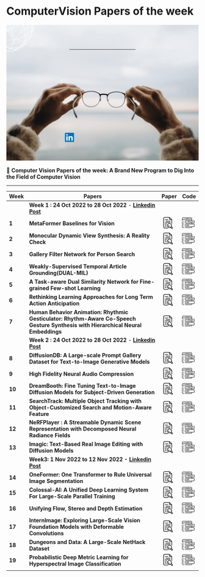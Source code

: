 # ComputerVision Papers of the week
**![](https://github.com/ashishpatel26/Computer-Vision-Papers-of-the-week/raw/main/icon/Colorful%20Futuristic%20Technology%20Poster.gif)**

📃 **Computer Vision Papers of the week: A Brand New Program to Dig Into the Field of Computer Vision**

---

| Week   | Papers                                                       | Paper                                                        | Code                                                         |
| ------ | ------------------------------------------------------------ | ------------------------------------------------------------ | ------------------------------------------------------------ |
|        | **Week 1 : 24 Oct 2022 to 28 Oct 2022** - [**Linkedin Post**](https://www.linkedin.com/posts/ashishpatel2604_week1-activity-6990548303960530945-RtwK?utm_source=share&utm_medium=member_desktop) |                                                              |                                                              |
| **1**  | **MetaFormer Baselines for Vision**                          | [![img](https://github.com/ashishpatel26/Computer-Vision-Papers-of-the-week/raw/main/icon/research.png)](https://arxiv.org/abs/2210.13452) | [![img](https://github.com/ashishpatel26/Computer-Vision-Papers-of-the-week/raw/main/icon/coding.png)](https://github.com/sail-sg/metaformer) |
| **2**  | **Monocular Dynamic View Synthesis: A Reality Check**        | [![img](https://github.com/ashishpatel26/Computer-Vision-Papers-of-the-week/raw/main/icon/research.png)](https://arxiv.org/abs/2210.13445) | [![img](https://github.com/ashishpatel26/Computer-Vision-Papers-of-the-week/raw/main/icon/coding.png)](https://github.com/kair-bair/dycheck) |
| **3**  | **Gallery Filter Network for Person Search**                 | [![img](https://github.com/ashishpatel26/Computer-Vision-Papers-of-the-week/raw/main/icon/research.png)](https://arxiv.org/abs/2210.12903) | [![img](https://github.com/ashishpatel26/Computer-Vision-Papers-of-the-week/raw/main/icon/coding.png)](https://github.com/lukejaffe/gfn) |
| **4**  | **Weakly-Supervised Temporal Article Grounding(DUAL-MIL)**   | [![img](https://github.com/ashishpatel26/Computer-Vision-Papers-of-the-week/raw/main/icon/research.png)](https://arxiv.org/abs/2210.12444) | [![img](https://github.com/ashishpatel26/Computer-Vision-Papers-of-the-week/raw/main/icon/coding.png)](https://github.com/zjuchenlong/WSAG) |
| **5**  | **A Task-aware Dual Similarity Network for Fine-grained Few-shot Learning** | [![img](https://github.com/ashishpatel26/Computer-Vision-Papers-of-the-week/raw/main/icon/research.png)](https://arxiv.org/abs/2210.12348) | [![img](https://github.com/ashishpatel26/Computer-Vision-Papers-of-the-week/raw/main/icon/coding.png)](https://github.com/qiyanhero/tdsnet) |
| **6**  | **Rethinking Learning Approaches for Long Term Action Anticipation** | [![img](https://github.com/ashishpatel26/Computer-Vision-Papers-of-the-week/raw/main/icon/research.png)](https://arxiv.org/abs/2210.11566) | [![img](https://github.com/ashishpatel26/Computer-Vision-Papers-of-the-week/raw/main/icon/coding.png)](https://github.com/Nmegha2601/anticipatr) |
| **7**  | **Human Behavior Animation: Rhythmic Gesticulator: Rhythm-Aware Co-Speech Gesture Synthesis with Hierarchical Neural Embeddings** | [![img](https://github.com/ashishpatel26/Computer-Vision-Papers-of-the-week/raw/main/icon/research.png)](https://arxiv.org/abs/2210.01448/) | [![img](https://github.com/ashishpatel26/Computer-Vision-Papers-of-the-week/raw/main/icon/coding.png)](https://github.com/Aubrey-ao/HumanBehaviorAnimation) |
|        | **Week 2 : 24 Oct 2022 to 28 Oct 2022** - [**Linkedin Post**](https://www.linkedin.com/posts/ashishpatel2604_week2-activity-6993080676761649152-90NG?utm_source=share&utm_medium=member_desktop) |                                                              |                                                              |
| **8**  | **DiffusionDB: A Large-scale Prompt Gallery Dataset for Text-to-Image Generative Models** | [![img](https://github.com/ashishpatel26/Computer-Vision-Papers-of-the-week/raw/main/icon/research.png)](https://arxiv.org/abs/2210.14896v1) | [![img](https://github.com/ashishpatel26/Computer-Vision-Papers-of-the-week/raw/main/icon/coding.png)](https://github.com/poloclub/diffusiondb) |
| **9**  | **High Fidelity Neural Audio Compression**                   | [![img](https://github.com/ashishpatel26/Computer-Vision-Papers-of-the-week/raw/main/icon/research.png)](https://arxiv.org/abs/2210.13438v1) | [![img](https://github.com/ashishpatel26/Computer-Vision-Papers-of-the-week/raw/main/icon/coding.png)](https://github.com/facebookresearch/encodec) |
| **10** | **DreamBooth: Fine Tuning Text-to-Image Diffusion Models for Subject-Driven Generation** | [![img](https://github.com/ashishpatel26/Computer-Vision-Papers-of-the-week/raw/main/icon/research.png)](https://arxiv.org/abs/2208.12242v1) | [![img](https://github.com/ashishpatel26/Computer-Vision-Papers-of-the-week/raw/main/icon/coding.png)](https://github.com/XavierXiao/Dreambooth-Stable-Diffusion) |
| **11** | **SearchTrack: Multiple Object Tracking with Object-Customized Search and Motion-Aware Feature** | [![img](https://github.com/ashishpatel26/Computer-Vision-Papers-of-the-week/raw/main/icon/research.png)](https://arxiv.org/abs/2210.16572) | [![img](https://github.com/ashishpatel26/Computer-Vision-Papers-of-the-week/raw/main/icon/coding.png)](https://github.com/qa276390/SearchTrack) |
| **12** | **NeRFPlayer : A Streamable Dynamic Scene Representation with Decomposed Neural Radiance Fields** | [![img](https://github.com/ashishpatel26/Computer-Vision-Papers-of-the-week/raw/main/icon/research.png)](https://arxiv.org/abs/2210.15947) | [![img](https://github.com/ashishpatel26/Computer-Vision-Papers-of-the-week/raw/main/icon/coding.png)](https://lsongx.github.io/projects/nerfplayer.html) |
| **13** | **Imagic: Text-Based Real Image Editing with Diffusion Models** | [![img](https://github.com/ashishpatel26/Computer-Vision-Papers-of-the-week/raw/main/icon/research.png)](https://arxiv.org/abs/2210.09276) | [![img](https://github.com/ashishpatel26/Computer-Vision-Papers-of-the-week/raw/main/icon/coding.png)]() |
|        | **Week3: 1 Nov 2022 to 12 Nov 2022 - [Linkedin Post](https://www.linkedin.com/posts/ashishpatel2604_artificialintelligence-data-mlops-activity-6998504442429886464-MGsf?utm_source=share&utm_medium=member_desktop)** |                                                              |                                                              |
| **14** | **OneFormer: One Transformer to Rule Universal Image Segmentation** | [![img](https://github.com/ashishpatel26/Computer-Vision-Papers-of-the-week/raw/main/icon/research.png)](https://arxiv.org/abs/2211.06220v1) | [![img](https://github.com/ashishpatel26/Computer-Vision-Papers-of-the-week/raw/main/icon/coding.png)](https://github.com/SHI-Labs/OneFormer) |
| **15** | **Colossal-AI: A Unified Deep Learning System For Large-Scale Parallel Training** | [![img](https://github.com/ashishpatel26/Computer-Vision-Papers-of-the-week/raw/main/icon/research.png)](https://arxiv.org/abs/2110.14883v2) | [![img](https://github.com/ashishpatel26/Computer-Vision-Papers-of-the-week/raw/main/icon/coding.png)](https://github.com/hpcaitech/colossalai) |
| **16** | **Unifying Flow, Stereo and Depth Estimation**               | [![img](https://github.com/ashishpatel26/Computer-Vision-Papers-of-the-week/raw/main/icon/research.png)](https://arxiv.org/abs/2211.05783v1) | [![img](https://github.com/ashishpatel26/Computer-Vision-Papers-of-the-week/raw/main/icon/coding.png)](https://github.com/autonomousvision/unimatch) |
| **17** | **InternImage: Exploring Large-Scale Vision Foundation Models with Deformable Convolutions** | [![img](https://github.com/ashishpatel26/Computer-Vision-Papers-of-the-week/raw/main/icon/research.png)](https://arxiv.org/abs/2211.05778v2) | [![img](https://github.com/ashishpatel26/Computer-Vision-Papers-of-the-week/raw/main/icon/coding.png)](https://github.com/opengvlab/internimage) |
| **18** | **Dungeons and Data: A Large-Scale NetHack Dataset**         | [![img](https://github.com/ashishpatel26/Computer-Vision-Papers-of-the-week/raw/main/icon/research.png)](https://arxiv.org/abs/2211.00539v1) | [![img](https://github.com/ashishpatel26/Computer-Vision-Papers-of-the-week/raw/main/icon/coding.png)](https://github.com/facebookresearch/nle) |
| **19** | **Probabilistic Deep Metric Learning for Hyperspectral Image Classification** | [![img](https://github.com/ashishpatel26/Computer-Vision-Papers-of-the-week/raw/main/icon/research.png)](https://arxiv.org/abs/2211.08349) | [![img](https://github.com/ashishpatel26/Computer-Vision-Papers-of-the-week/raw/main/icon/coding.png)](https://github.com/wzzheng/pdml) |
|        |                                                              |                                                              |                                                              |

